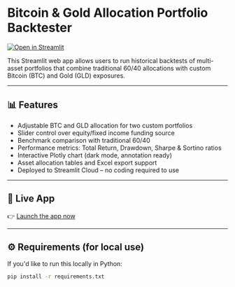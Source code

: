 # Bitcoin & Gold Allocation Portfolio Backtester

[![Open in Streamlit](https://static.streamlit.io/badges/streamlit_badge_black_white.svg)](https://bitcoingold.streamlit.app)

This Streamlit web app allows users to run historical backtests of multi-asset portfolios that combine traditional 60/40 allocations with custom Bitcoin (BTC) and Gold (GLD) exposures.

---

## 📊 Features

- Adjustable BTC and GLD allocation for two custom portfolios
- Slider control over equity/fixed income funding source
- Benchmark comparison with traditional 60/40
- Performance metrics: Total Return, Drawdown, Sharpe & Sortino ratios
- Interactive Plotly chart (dark mode, annotation ready)
- Asset allocation tables and Excel export support
- Deployed to Streamlit Cloud – no coding required to use

---

## 🚀 Live App

👉 [Launch the app now](https://bitcoingold.streamlit.app)

---

## ⚙️ Requirements (for local use)

If you'd like to run this locally in Python:

```bash
pip install -r requirements.txt

